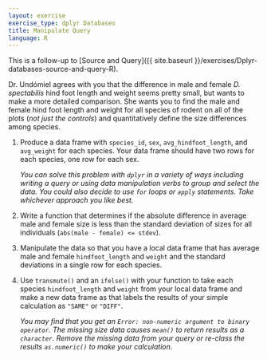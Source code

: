 ```yaml
---
layout: exercise
exercise_type: dplyr Databases
title: Manipulate Query
language: R
---
```


This is a follow-up to [Source and Query]({{ site.baseurl }}/exercises/Dplyr-databases-source-and-query-R).

Dr. Undómiel agrees with you that the difference in male and female
*D. spectabilis* hind foot length and weight seems pretty small, but wants to
make a more detailed comparison. She wants you to find the male and female
hind foot length and weight for all species of rodent on all of the plots (*not
just the controls*) and quantitatively define the size differences among species.

1. Produce a data frame with `species_id`, `sex`, `avg_hindfoot_length`, and
   `avg_weight` for each species.  Your data frame should have two rows for each
   species, one row for each sex.

   *You can solve this problem with `dplyr` in a variety of ways including
   writing a query or using data manipulation verbs to group and select the
   data. You could also decide to use `for` loops or `apply` statements. Take
   whichever approach you like best.*

2. Write a function that determines if the absolute difference in average male
   and female size is less than the standard deviation of sizes for all
   individuals (`abs(male - female) <= stdev`).

3. Manipulate the data so that you have a local data frame that has average male 
   and female `hindfoot_length` and `weight` and the standard deviations in a
   single row for each species. 

4. Use `transmute()` and an `ifelse()` with your function to take each species 
   `hindfoot_length` and `weight` from your local data frame and make a new data 
   frame as that labels the results of your simple calculation as `"SAME"` or 
   `"DIFF"`.

   *You may find that you get an `Error: non-numeric argument to binary 
   operator`. The missing size data causes `mean()` to return results as a
   `character`. Remove the missing data from your query or re-class the results
   `as.numeric()` to make your calculation.*
